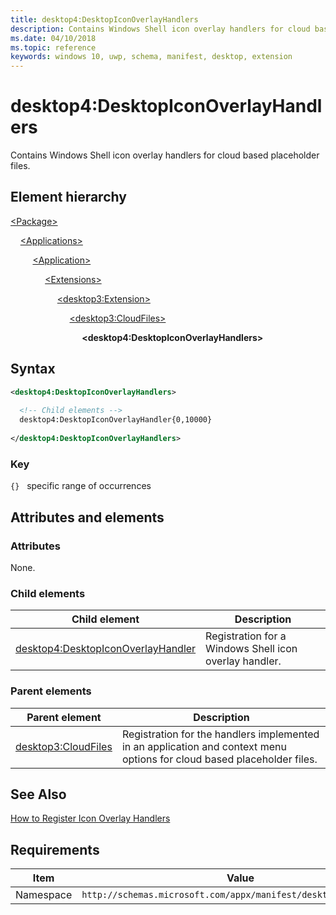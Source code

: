 ```yaml
---
title: desktop4:DesktopIconOverlayHandlers
description: Contains Windows Shell icon overlay handlers for cloud based placeholder files.  
ms.date: 04/10/2018
ms.topic: reference
keywords: windows 10, uwp, schema, manifest, desktop, extension 
---
```


# desktop4:DesktopIconOverlayHandlers

Contains Windows Shell icon overlay handlers for cloud based placeholder files. 

## Element hierarchy

[\<Package\>](element-package.md)

&nbsp;&nbsp;&nbsp;&nbsp;[\<Applications\>](element-applications.md)

&nbsp;&nbsp;&nbsp;&nbsp; &nbsp;&nbsp;&nbsp;&nbsp;[\<Application\>](element-application.md)

&nbsp;&nbsp;&nbsp;&nbsp; &nbsp;&nbsp;&nbsp;&nbsp; &nbsp;&nbsp;&nbsp;&nbsp;[\<Extensions\>](element-1-extensions.md)

&nbsp;&nbsp;&nbsp;&nbsp; &nbsp;&nbsp;&nbsp;&nbsp; &nbsp;&nbsp;&nbsp;&nbsp; &nbsp;&nbsp;&nbsp;&nbsp;[\<desktop3:Extension\>](element-desktop3-extension.md)

&nbsp;&nbsp;&nbsp;&nbsp; &nbsp;&nbsp;&nbsp;&nbsp; &nbsp;&nbsp;&nbsp;&nbsp; &nbsp;&nbsp;&nbsp;&nbsp; &nbsp;&nbsp;&nbsp;&nbsp;[\<desktop3:CloudFiles\>](element-desktop3-cloudfiles.md)

&nbsp;&nbsp;&nbsp;&nbsp; &nbsp;&nbsp;&nbsp;&nbsp; &nbsp;&nbsp;&nbsp;&nbsp; &nbsp;&nbsp;&nbsp;&nbsp; &nbsp;&nbsp;&nbsp;&nbsp; &nbsp;&nbsp;&nbsp;&nbsp;**\<desktop4:DesktopIconOverlayHandlers\>**

## Syntax

```xml
<desktop4:DesktopIconOverlayHandlers>
    
  <!-- Child elements -->
  desktop4:DesktopIconOverlayHandler{0,10000} 
    
</desktop4:DesktopIconOverlayHandlers>
```

### Key

`{}`   specific range of occurrences

## Attributes and elements

### Attributes

None.

### Child elements

| Child element | Description |
|-|-|
| [desktop4:DesktopIconOverlayHandler](element-desktop4-desktopiconoverlayhandler.md) | Registration for a Windows Shell icon overlay handler. |

### Parent elements

| Parent element | Description |
|-|-|
| [desktop3:CloudFiles](element-desktop3-cloudfiles.md) | Registration for the handlers implemented in an application and context menu options for cloud based placeholder files. |

## See Also

[How to Register Icon Overlay Handlers](/windows/win32/shell/how-to-register-icon-overlay-handlers)

## Requirements

| Item  | Value  |
|--|--|
| Namespace | `http://schemas.microsoft.com/appx/manifest/desktop/windows10/4` |
